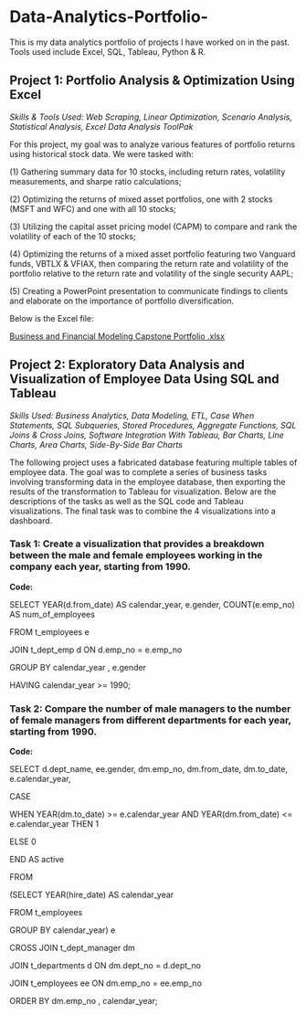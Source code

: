 # Data-Analytics-Portfolio-
This is my data analytics portfolio of projects I have worked on in the past. Tools used include Excel, SQL, Tableau, Python &amp; R.

## Project 1: Portfolio Analysis & Optimization Using Excel
*Skills & Tools Used: Web Scraping, Linear Optimization, Scenario Analysis, Statistical Analysis, Excel Data Analysis ToolPak*

For this project, my goal was to analyze various features of portfolio returns using historical stock data. We were tasked with:

(1) Gathering summary data for 10 stocks, including return rates, volatility measurements, and sharpe ratio calculations;

(2) Optimizing the returns of mixed asset portfolios, one with 2 stocks (MSFT and WFC) and one with all 10 stocks;

(3) Utilizing the capital asset pricing model (CAPM) to compare and rank the volatility of each of the 10 stocks;

(4) Optimizing the returns of a mixed asset portfolio featuring two Vanguard funds, VBTLX & VFIAX, then comparing the return rate and volatility of the portfolio relative to the return rate and volatility of the single security AAPL;

(5) Creating a PowerPoint presentation to communicate findings to clients and elaborate on the importance of portfolio diversification.

Below is the Excel file:

[Business and Financial Modeling Capstone Portfolio .xlsx](https://github.com/XSUPREMEXSKILLZ/Data-Analytics-Portfolio-/files/10060798/Business.and.Financial.Modeling.Capstone.Portfolio.xlsx)

## Project 2: Exploratory Data Analysis and Visualization of Employee Data Using SQL and Tableau
*Skills Used: Business Analytics, Data Modeling, ETL, Case When Statements, SQL Subqueries, Stored Procedures, Aggregate Functions, SQL Joins & Cross Joins, Software Integration With Tableau, Bar Charts, Line Charts, Area Charts, Side-By-Side Bar Charts*

The following project uses a fabricated database featuring multiple tables of employee data. The goal was to complete a series of business tasks involving transforming data in the employee database, then exporting the results of the transformation to Tableau for visualization. Below are the descriptions of the tasks as well as the SQL code and Tableau visualizations. The final task was to combine the 4 visualizations into a dashboard. 

### Task 1: Create a visualization that provides a breakdown between the male and female employees working in the company each year, starting from 1990. 
**Code:**

SELECT 
    YEAR(d.from_date) AS calendar_year,
    e.gender,
    COUNT(e.emp_no) AS num_of_employees

FROM
    t_employees e
        
JOIN
    t_dept_emp d ON d.emp_no = e.emp_no

GROUP BY calendar_year , e.gender

HAVING calendar_year >= 1990;

### Task 2: Compare the number of male managers to the number of female managers from different departments for each year, starting from 1990.
**Code:**

SELECT 
    d.dept_name,
    ee.gender,
    dm.emp_no,
    dm.from_date,
    dm.to_date,
    e.calendar_year,
   
CASE

WHEN YEAR(dm.to_date) >= e.calendar_year AND YEAR(dm.from_date) <= e.calendar_year THEN 1

ELSE 0

END AS active

FROM

(SELECT YEAR(hire_date) AS calendar_year
    
FROM t_employees
   
GROUP BY calendar_year) e
        
CROSS JOIN t_dept_manager dm
        
JOIN t_departments d ON dm.dept_no = d.dept_no
       
JOIN t_employees ee ON dm.emp_no = ee.emp_no

ORDER BY dm.emp_no , calendar_year;
